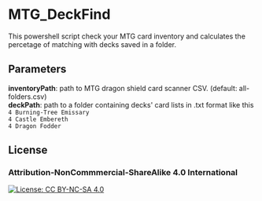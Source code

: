 # MTG_DeckFind

This powershell script check your MTG card inventory and calculates the percetage of matching with decks saved in a folder.

## Parameters

**inventoryPath**: path to MTG dragon shield card scanner CSV. (default: all-folders.csv) <br>
**deckPath**: path to a folder containing decks' card lists in .txt format like this <br>
    `4 Burning-Tree Emissary` <br>`4 Castle Embereth` <br> `4 Dragon Fodder`
    
    
## License
### Attribution-NonCommmercial-ShareAlike 4.0 International 
[![License: CC BY-NC-SA 4.0](https://img.shields.io/badge/License-CC_BY--NC--SA_4.0-lightgrey.svg)](https://creativecommons.org/licenses/by-nc-sa/4.0/)

